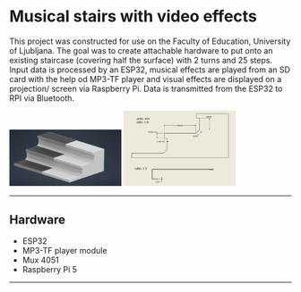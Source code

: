 # Musical stairs with video effects
This project was constructed for use on the Faculty of Education, University of Ljubljana. The goal was to create attachable hardware to put onto an existing staircase (covering half the surface) with 2 turns and 25 steps.
Input data is processed by an ESP32, musical effects are played from an SD card with the help od MP3-TF player and visual effects are displayed on a projection/ screen via Raspberry Pi.
Data is transmitted from the ESP32 to RPI via Bluetooth.

<img src="/Images/Assembly13.png" alt="Part of the staircase with added hardware" width="200"/>
<img src="/Images/Technical drawing.jpg" alt="Technical Drawing" width="200"/>

***
## Hardware
- ESP32
- MP3-TF player module
- Mux 4051
- Raspberry Pi 5
***

